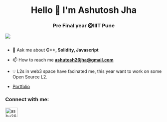 <h1 align="center">Hello 👋 I'm Ashutosh Jha</h1>
<h3 align="center">Pre Final year @IIIT Pune</h3>

![](https://komarev.com/ghpvc/?username=ashu26jha)
<p align="left"> <a href="https://twitter.com/" target="blank"><img src="https://img.shields.io/twitter/follow/?logo=twitter&style=for-the-badge" alt="" /></a> </p>

- 💬 Ask me about **C++, Solidity, Javascript**

- 📫 How to reach me **ashutosh26jha@gmail.com**

- 💡 L2s in web3 space have facinated me, this year want to work on some Open Source L2.

- [Portfolio](https://ashu26.vercel.app/)

<h3 align="left">Connect with me:</h3>
<p align="left">
<a href="https://instagram.com/ashu26jha" target="blank"><img align="center" src="https://raw.githubusercontent.com/rahuldkjain/github-profile-readme-generator/master/src/images/icons/Social/instagram.svg" alt="ashu26jha" height="30" width="40" /></a>
</p>

